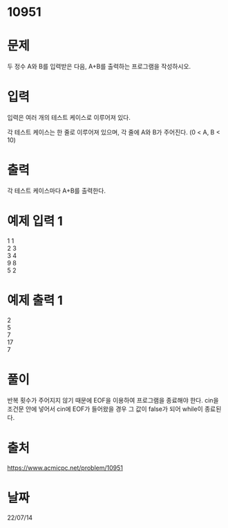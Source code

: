 # 10951

# 문제
두 정수 A와 B를 입력받은 다음, A+B를 출력하는 프로그램을 작성하시오.

# 입력
입력은 여러 개의 테스트 케이스로 이루어져 있다.

각 테스트 케이스는 한 줄로 이루어져 있으며, 각 줄에 A와 B가 주어진다. (0 < A, B < 10)

# 출력
각 테스트 케이스마다 A+B를 출력한다.

# 예제 입력 1 
1 1  
2 3  
3 4  
9 8  
5 2  

# 예제 출력 1 
2  
5  
7  
17  
7  

# 풀이
반복 횟수가 주어지지 않기 때문에 EOF을 이용하여 프로그램을 종료해야 한다.
cin을 조건문 안에 넣어서 cin에 EOF가 들어왔을 경우 그 값이 false가 되어 while이 종료된다.

# 출처
https://www.acmicpc.net/problem/10951

# 날짜
22/07/14
